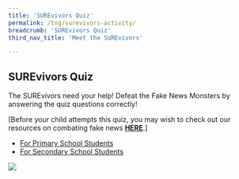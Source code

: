 ```yaml
---
title: 'SUREvivors Quiz'
permalink: /tng/surevivors-activity/
breadcrumb: 'SUREvivors Quiz'
third_nav_title: 'Meet the SUREvivors'

---
```



## SUREvivors Quiz

The SUREvivors need your help!  Defeat the Fake News Monsters by answering the quiz questions correctly!

[Before your child attempts this quiz, you may wish to check out our resources on combating fake news **[HERE](https://sure.nlb.gov.sg/resources/audience/adults/combating-fake-news)**.]

- [For Primary School Students](https://go.gov.sg/surevivor-activity1a) 
- [For Secondary School Students](https://go.gov.sg/surevivor-activity-1)



![](../images/surevivors-quiz-thmb.jpg)



